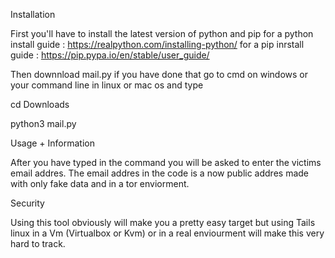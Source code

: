 Installation  

First you'll have to install the latest version of python and pip 
for a python install guide : https://realpython.com/installing-python/ 
for a pip inrstall guide : https://pip.pypa.io/en/stable/user_guide/

Then downnload mail.py if you have done that go to cmd on windows or your command line in linux or mac os and type 
   
   cd Downloads
   
   python3 mail.py   

Usage + Information 

After you have typed in the command you will be asked to enter the victims email addres. 
The email addres in the code is a now public addres made with only fake data and in a tor enviorment. 

Security 

Using this tool obviously will make you a pretty easy target but using Tails linux in a Vm (Virtualbox or Kvm) or in a real enviourment will make this very hard to track.
